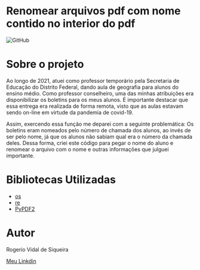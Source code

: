 # Renomear arquivos pdf com nome contido no interior do pdf
![GitHub](https://img.shields.io/github/license/rvidals/WebScraping-API-Shopee)

# Sobre o projeto
Ao longo de 2021, atuei como professor temporário pela Secretaria de Educação do Distrito Federal, dando aula de geografia para alunos do ensino médio. Como professor conselheiro, uma das minhas atribuições era disponibilizar os boletins para os meus alunos. É importante destacar que essa entrega era realizada de forma remota, visto que as aulas estavam sendo on-line em virtude da pandemia de covid-19.

Assim, exercendo essa função me deparei com a seguinte problemática: Os boletins eram nomeados pelo número de chamada dos alunos, ao invés de ser pelo nome, já que os alunos não sabiam qual era o número da chamada deles. Dessa forma, criei este código para pegar o nome do aluno e renomear o arquivo com o nome e outras informações que julguei importante. 

# Bibliotecas Utilizadas
- [os](https://docs.python.org/3/library/os.html)
- [re](https://docs.python.org/3/library/re.html)
- [PyPDF2](https://pypi.org/project/PyPDF2/)


# Autor
Rogerio Vidal de Siqueira

<a href="https://www.linkedin.com/in/rogerio-vidal-de-siqueira-9478aa136/" target="_blank" rel="noopener noreferrer">Meu Linkdin</a>



